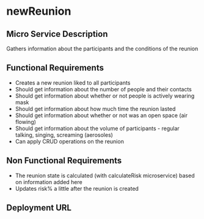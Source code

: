 # newReunion


## Micro Service Description
Gathers information about the participants and the conditions of the reunion

## Functional Requirements
- Creates a new reunion liked to all participants
- Should get information about the number of people and their contacts
- Should get information about whether or not people is actively wearing mask
- Should get information about how much time the reunion lasted
- Should get information about whether or not was an open space (air flowing)
- Should get information about the volume of participants - regular talking, singing, screaming (aerosoles)
- Can apply CRUD operations on the reunion

## Non Functional Requirements
- The reunion state is calculated (with calculateRisk microservice) based on information added here
- Updates risk% a little after the reunion is created

## Deployment URL


